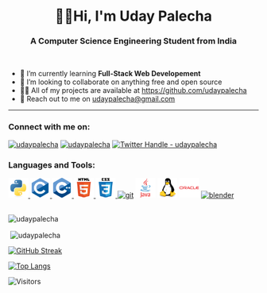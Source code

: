 <h1 align="center">👋🏻Hi, I'm Uday Palecha</h1>
<h3 align="center">A Computer Science Engineering Student from India</h3>
<br>

- 🌱 I’m currently learning **Full-Stack Web Developement**
- 💞️ I’m looking to collaborate on anything free and open source
- 👨‍💻 All of my projects are available at https://github.com/udaypalecha
- 📧 Reach out to me on udaypalecha@gmail.com

---

<h3 align="left">Connect with me on:</h3>
<p align="left">
<a href="https://in.linkedin.com/in/udaypalecha" target="_blank"><img src="https://raw.githubusercontent.com/rahuldkjain/github-profile-readme-generator/master/src/images/icons/Social/linked-in-alt.svg" alt="udaypalecha" height="30" width="40" /></a>
<a href="https://www.leetcode.com/udaypalecha" target="_blank"><img src="https://raw.githubusercontent.com/rahuldkjain/github-profile-readme-generator/master/src/images/icons/Social/leet-code.svg" alt="udaypalecha" height="30" width="40" /></a>
<a href="https://twitter.com/udaypalecha" target="_blank"><img src="https://raw.githubusercontent.com/rahuldkjain/github-profile-readme-generator/master/src/images/icons/Social/twitter.svg" alt="Twitter Handle - udaypalecha" height="30" width="40" /></a>
</p>

<h3 align="left">Languages and Tools:</h3>
<p align="left"> 
<a href="https://www.python.org" target="_blank" rel="noreferrer"> <img src="https://raw.githubusercontent.com/devicons/devicon/master/icons/python/python-original.svg" alt="python" width="40" height="40"/> </a> 
<a href="https://www.cprogramming.com/" target="_blank" rel="noreferrer"> <img src="https://raw.githubusercontent.com/devicons/devicon/master/icons/c/c-original.svg" alt="c" width="40" height="40"/> </a> <a href="https://www.w3schools.com/cpp/" target="_blank" rel="noreferrer"> <img src="https://raw.githubusercontent.com/devicons/devicon/master/icons/cplusplus/cplusplus-original.svg" alt="cplusplus" width="40" height="40"/> </a> 
<a href="https://www.w3.org/html/" target="_blank" rel="noreferrer"> <img src="https://raw.githubusercontent.com/devicons/devicon/master/icons/html5/html5-original-wordmark.svg" alt="html5" width="40" height="40"/> </a> 
<a href="https://www.w3schools.com/css/" target="_blank" rel="noreferrer"> <img src="https://raw.githubusercontent.com/devicons/devicon/master/icons/css3/css3-original-wordmark.svg" alt="css3" width="40" height="40"/> </a> 
<a href="https://git-scm.com/" target="_blank" rel="noreferrer"> <img src="https://www.vectorlogo.zone/logos/git-scm/git-scm-icon.svg" alt="git" width="40" height="40"/></a> 
<a href="https://www.java.com/en/" target="_blank"> <img src="https://raw.githubusercontent.com/devicons/devicon/master/icons/java/java-original-wordmark.svg" alt="java" width="40" height="40"/></a>
<a href="https://www.linux.org/" target="_blank" rel="noreferrer"> <img src="https://raw.githubusercontent.com/devicons/devicon/master/icons/linux/linux-original.svg" alt="linux" width="40" height="40"/></a>
<a href="https://www.oracle.com/" target="_blank" rel="noreferrer"> <img src="https://raw.githubusercontent.com/devicons/devicon/master/icons/oracle/oracle-original.svg" alt="oracle" width="40" height="40"/></a> 
<a href="https://www.blender.org/" target="_blank" rel="noreferrer"> <img src="https://download.blender.org/branding/community/blender_community_badge_white.svg" alt="blender" width="40" height="40"/></a> </p>

<br>

<img src="https://github-profile-trophy.vercel.app/?username=udaypalecha&theme=monokai" alt="udaypalecha" width="90%" >
<br>
<p>&nbsp;<img align="center" src="https://github-readme-stats.vercel.app/api?username=udaypalecha&hide_border=true&show_icons=true&theme=highcontrast&locale=en" alt="udaypalecha"/></p>

[![GitHub Streak](https://github-readme-streak-stats.herokuapp.com?user=udaypalecha&theme=neon-dark&hide_border=true&date_format=M%20j%5B%2C%20Y%5D)](https://git.io/streak-stats)

[![Top Langs](https://github-readme-stats.vercel.app/api/top-langs/?username=udaypalecha&layout=compact&theme=highcontrast&langs_count=10&hide_border=true&bg_color=0d1117&text_color=fefefe)](https://github.com/udaypalecha/github-readme-stats)

![Visitors](https://visitor-badge.laobi.icu/badge?page_id=udaypalecha.udaypalecha)
